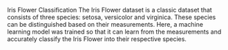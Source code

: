 Iris Flower Classification
The Iris Flower dataset is a classic dataset that consists of three species: setosa, versicolor and virginica. These species can be distinguished based on their measurements. Here, a machine learning model was trained so that it can learn from the measurements and accurately classify the Iris Flower into their respective species.

